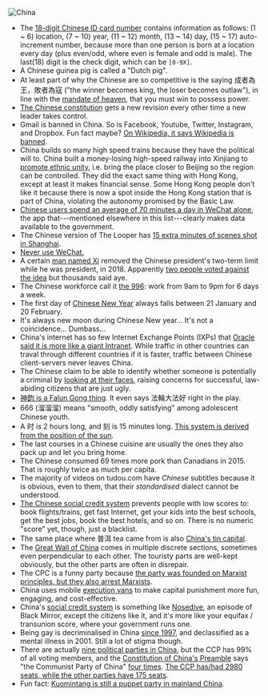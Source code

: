 ![China](https://i.imgur.com/eBrhm2h.jpg)

- The [18-digit Chinese ID card number](https://www.youtube.com/watch?v=zsCuJapNoZM) contains information as follows: (1 ~ 6) location, (7 ~ 10) year, (11 ~ 12) month, (13 ~ 14) day, (15 ~ 17) auto-increment number, because more than one person is born at a location every day (plus even/odd, where even is female and odd is male). The last(18) digit is the check digit, which can be `[0-9X]`.
- A Chinese guinea pig is called a "Dutch pig".
- At least part of why the Chinese are so competitive is the saying 成者為王，敗者為寇 ("the winner becomes king, the loser becomes outlaw"), in line with the [mandate of heaven](https://en.wikipedia.org/wiki/Mandate_of_Heaven), that you must win to possess power.
- [The Chinese constitution](https://en.wikipedia.org/wiki/Constitution_of_the_People%27s_Republic_of_China#1982_Constitution) gets a new revision every other time a new leader takes control.
- Gmail is banned in China. So is Facebook, Youtube, Twitter, Instagram, and Dropbox. Fun fact maybe? [On Wikipedia, it says Wikipedia is banned](https://en.wikipedia.org/wiki/Websites_blocked_in_mainland_China).
- China builds so many high speed trains because they have the political will to. China built a money-losing high-speed railway into Xinjiang to [promote ethnic unity](https://www.youtube.com/watch?v=0JDoll8OEFE), i.e. bring the place closer to Beijing so the region can be controlled. They did the exact same thing with Hong Kong, except at least it makes financial sense. Some Hong Kong people don't like it because there is now a spot inside the Hong Kong station that is part of China, violating the autonomy promised by the Basic Law.
- [Chinese users spend an average of 70 minutes a day in WeChat alone](https://www.dragonsocial.net/blog/social-media-in-china/), the app that---mentioned elsewhere in this list---clearly makes data available to the government.
- The Chinese version of The Looper has [15 extra minutes of scenes shot in Shanghai](https://www.youtube.com/watch?v=8R-FQTY4KJk).
- [Never use WeChat.](http://www.moneycontrol.com/news/business/companies/wechat-confirms-that-it-makes-all-private-user-data-available-to-the-chinese-government-2391847.html)
- A certain [man named Xi](https://en.wikipedia.org/wiki/Xi_Jinping) removed the Chinese president's two-term limit while he was president, in 2018. Apparently [two people voted against the idea](https://www.bbc.com/news/world-asia-china-43361276) but thousands said aye.
- The Chinese workforce call it [the 996](http://www.bbc.com/capital/story/20180508-young-chinese-are-sick-of-working-overtime): work from 9am to 9pm for 6 days a week.
- The first day of [Chinese New Year](https://en.wikipedia.org/wiki/Chinese_New_Year) always falls between 21 January and 20 February.
- It's always new moon during Chinese New year... It's not a coincidence... Dumbass...
- China's internet has so few Internet Exchange Points (IXPs) that [Oracle said it is more like a giant Intranet](https://www.zdnet.com/article/oracle-chinas-internet-is-designed-more-like-an-intranet/). While traffic in other countries can traval through different countries if it is faster, traffic between Chinese client-servers never leaves China.
- The Chinese claim to be able to identify whether someone is potentially a criminal by [looking at their faces](https://www.technologyreview.com/s/602955/neural-network-learns-to-identify-criminals-by-their-faces/), raising concerns for successful, law-abiding citizens that are just ugly.
- [神韵 is a Falun Gong thing](https://www.scpr.org/news/2018/04/27/82543/shen-yun-chinese-falun-gong/). It even says 法輪大法好 right in the play.
- 666 (溜溜溜) means "smooth, oddly satisfying" among adolescent Chinese youth.
- A 时 is 2 hours long, and 刻 is 15 minutes long. [This system is derived from the position of the sun](https://en.wikipedia.org/wiki/Traditional_Chinese_timekeeping).
- The last courses in a Chinese cuisine are usually the ones they also pack up and let you bring home.
- The Chinese consumed 69 times more pork than Canadians in 2015. That is roughly twice as much per capita.
- The majority of videos on tudou.com have _Chinese_ subtitles because it is obvious, even to them, that their _standardised_ dialect cannot be understood.
- [The Chinese social credit system](https://www.businessinsider.com/china-social-credit-system-punishments-and-rewards-explained-2018-4) prevents people with low scores to: book flights/trains, get fast Internet, get your kids into the best schools, get the best jobs, book the best hotels, and so on. There is no numeric "score" yet, though, just a blacklist.
- The same place where 普洱 tea came from is also [China's tin capital](https://en.wikipedia.org/wiki/Gejiu).
- The [Great Wall of China](https://en.wikipedia.org/wiki/Great_Wall_of_China) comes in multiple discrete sections, sometimes even perpendicular to each other. The touristy parts are well-kept obviously, but the other parts are often in disrepair.
- The CPC is a funny party because [the party was founded on Marxist principles, but they also arrest Marxists](https://www.npr.org/2018/11/21/669509554/in-china-the-communist-partys-latest-unlikely-target-young-marxists).
- China uses mobile [execution vans](https://en.wikipedia.org/wiki/Execution_van) to make capital punishment more fun, engaging, and cost-effective.
- China's [social credit system](https://en.wikipedia.org/wiki/Social_Credit_System) is something like [Nosedive](https://en.wikipedia.org/wiki/Nosedive#Comparisons_to_Social_Credit_System), an episode of Black Mirror, except the citizens like it, and it's more like your equifax / transunion score, where your government runs one.
- Being gay is decriminalised in China [since 1997](https://en.wikipedia.org/wiki/LGBT_rights_in_China), and declassified as a mental illness in 2001. Still a lot of stigma though.
- There are actually [nine political parties in China](https://en.wikipedia.org/wiki/List_of_political_parties_in_China), but the CCP has 99% of all voting members, and the [Constitution of China's Preamble](https://en.wikipedia.org/wiki/Constitution_of_the_People%27s_Republic_of_China) says "the Communist Party of China" [four times](http://en.people.cn/constitution/constitution.html). [The CCP has/had 2980 seats, while the other parties have 175 seats](https://en.wikipedia.org/wiki/13th_National_People%27s_Congress).
- Fun fact: [Kuomintang is still a puppet party in mainland China](https://en.wikipedia.org/wiki/Revolutionary_Committee_of_the_Chinese_Kuomintang).
